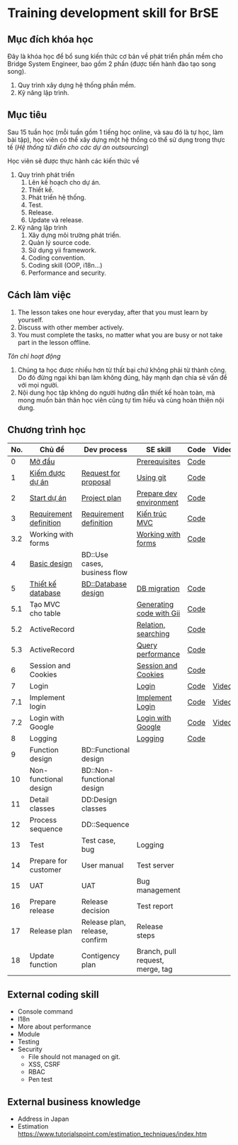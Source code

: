 # Training development skill for BrSE

## Mục đích khóa học

Đây là khóa học để bổ sung kiến thức cơ bản về phát triển phần mềm cho Bridge System  Engineer, bao gồm 2 phần (được tiến hành đào tạo song song).
1. Quy trình xây dựng hệ thống phần mềm.
2. Kỹ năng lập trình.

## Mục tiêu

Sau 15 tuần học (mỗi tuần gồm 1 tiếng học online, và sau đó là tự học, làm bài tập), học viên có thể xây dựng một hệ thống có thể sử dụng trong thực tế (*Hệ thống từ điển cho các dự án outsourcing*)

Học viên sẽ được thực hành các kiến thức về
1. Quy trình phát triển
    1. Lên kế hoạch cho dự án.
    2. Thiết kế.
    3. Phát triển hệ thống.
    4. Test.
    5. Release.
    6. Update và release.
2. Kỹ năng lập trình
    1. Xây dựng môi trường phát triển.
    2. Quản lý source code.
    3. Sử dụng yii framework.
    4. Coding convention.
    5. Coding skill (OOP, i18n...)
    6. Performance and security.

## Cách làm việc

1. The lesson takes one hour everyday, after that you must learn by yourself.
2. Discuss with other member actively.
3. You must complete the tasks, no matter what you are busy or not take part in the lesson offline.

*Tôn chỉ hoạt động*
1. Chúng ta học được nhiều hơn từ thất bại chứ không phải từ thành công. Do đó đừng ngại khi bạn làm không đúng, hãy mạnh dạn chia sẻ vấn đề với mọi người.
2. Nội dung học tập không do người hướng dẫn thiết kế hoàn toàn, mà mong muốn bản thân học viên cũng tự tìm hiểu và cùng hoàn thiện nội dung.

## Chương trình học

| No. | Chủ đề | Dev process | SE skill | Code | Video |
|---|---|---|---|---|---|
| 0 | [Mở đầu](docs/00.Lesson.Introduction/README.md) | | [Prerequisites](docs/00.Prerequisites.se/README.md) | [Code](https://github.com/umbalaconmeogia/training-development-skill-for-brse-2/tree/b00) |
| 1 | [Kiếm được dự án](docs/01.WeFoundAProject/README.md) | [Request for proposal](docs/01.WeFoundAProject/process.md) | [Using git](docs/01.WeFoundAProject/se.git.md) | [Code](https://github.com/umbalaconmeogia/training-development-skill-for-brse-2/tree/b01) |
| 2 | [Start dự án](docs/02.ProjectPlan/README.md) | [Project plan](docs/02.ProjectPlan/kickoff.md) | [Prepare dev environment](docs/02.ProjectPlan/devEnv.md) | [Code](https://github.com/umbalaconmeogia/training-development-skill-for-brse-2/tree/b02) |
| 3 | [Requirement definition](docs/03.RequirementDefinition/README.md) | [Requirement definition](docs/03.RequirementDefinition/process.rd.md) | [Kiến trúc MVC](docs/03.RequirementDefinition/se.mvc.md) | [Code](https://github.com/umbalaconmeogia/training-development-skill-for-brse-2/tree/b03) |
| 3.2 | Working with forms | | [Working with forms](docs/03.RequirementDefinition/se.form.md) | [Code](https://github.com/umbalaconmeogia/training-development-skill-for-brse-2/tree/b03.2) |
| 4 | [Basic design](docs/04.BasicDesign/README.md) | BD::Use cases, business flow |  |
| 5 | [Thiết kế database](docs/05.DatabaseDesign/README.md) | [BD::Database design](docs/05.DatabaseDesign/process.dbdesign.md) | [DB migration](docs/05.DatabaseDesign/se.dbmigration.md) | [Code](https://github.com/umbalaconmeogia/training-development-skill-for-brse-2/tree/b05) |
| 5.1 | Tạo MVC cho table | | [Generating code with Gii](docs/05.1.Gii/se.gii.md) | [Code](https://github.com/umbalaconmeogia/training-development-skill-for-brse-2/tree/b05.1) |
| 5.2 | ActiveRecord | | [Relation, searching](docs/05.2.AR/README.md) | [Code](https://github.com/umbalaconmeogia/training-development-skill-for-brse-2/tree/b05.2) |
| 5.3 | ActiveRecord | | [Query performance](docs/05.3.QueryingData/README.md) | [Code](https://github.com/umbalaconmeogia/training-development-skill-for-brse-2/tree/b05.3) |
| 6 | Session and Cookies | | [Session and Cookies](docs/06.SessionCookies/README.md) | [Code](https://github.com/umbalaconmeogia/training-development-skill-for-brse-2/tree/b06) |
| 7 | Login | | [Login](docs/07.Login/README.md) | [Code](https://github.com/umbalaconmeogia/training-development-skill-for-brse-2/tree/b07) | [Video](https://www.youtube.com/watch?v=V6m5XSS3e0M) |
| 7.1 | Implement login | | [Implement Login](docs/07.1.ImplementLogin/README.md) | [Code](https://github.com/umbalaconmeogia/training-development-skill-for-brse-2/tree/b07.1) | [Video](https://www.youtube.com/watch?v=oyHtiGEO2gk) |
| 7.2 | Login with Google | | [Login with Google](docs/07.2.OAuth2/README.md) | [Code](https://github.com/umbalaconmeogia/training-development-skill-for-brse-2/tree/b07.2) | [Video](https://www.youtube.com/watch?v=tworqlYcbZo) |
| 8 | Logging | | [Logging](docs/08.Logging/README.md) | [Code](https://github.com/umbalaconmeogia/training-development-skill-for-brse-2/tree/b08) |
| 9 | Function design | BD::Functional design | |
| 10 | Non-functional design | BD::Non-functional design | |
| 11 | Detail classes | DD:Design classes | |
| 12 | Process sequence | DD::Sequence | |
| 13 | Test | Test case, bug | Logging |
| 14 | Prepare for customer | User manual | Test server |
| 15 | UAT | UAT | Bug management |
| 16 | Prepare release | Release decision | Test report |
| 17 | Release plan | Release plan, release, confirm | Release steps |
| 18 | Update function | Contigency plan | Branch, pull request, merge, tag |

## External coding skill

* Console command
* I18n
* More about performance
* Module
* Testing
* Security
  * File should not managed on git.
  * XSS, CSRF
  * RBAC
  * Pen test

## External business knowledge

* Address in Japan
* Estimation https://www.tutorialspoint.com/estimation_techniques/index.htm